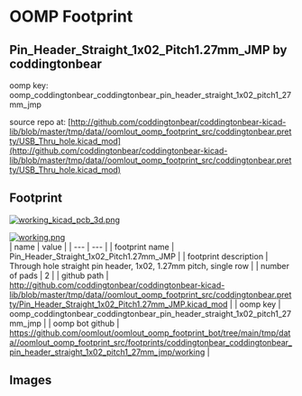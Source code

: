 # OOMP Footprint  
## Pin_Header_Straight_1x02_Pitch1.27mm_JMP  by coddingtonbear  
  
oomp key: oomp_coddingtonbear_coddingtonbear_pin_header_straight_1x02_pitch1_27mm_jmp  
  
source repo at: [http://github.com/coddingtonbear/coddingtonbear-kicad-lib/blob/master/tmp/data//oomlout_oomp_footprint_src/coddingtonbear.pretty/USB_Thru_hole.kicad_mod](http://github.com/coddingtonbear/coddingtonbear-kicad-lib/blob/master/tmp/data//oomlout_oomp_footprint_src/coddingtonbear.pretty/USB_Thru_hole.kicad_mod)  
## Footprint  
  
[![working_kicad_pcb_3d.png](working_kicad_pcb_3d_600.png)](working_kicad_pcb_3d.png)  
  
[![working.png](working_600.png)](working.png)  
| name | value | 
| --- | --- | 
| footprint name | Pin_Header_Straight_1x02_Pitch1.27mm_JMP | 
| footprint description | Through hole straight pin header, 1x02, 1.27mm pitch, single row | 
| number of pads | 2 | 
| github path | http://github.com/coddingtonbear/coddingtonbear-kicad-lib/blob/master/tmp/data//oomlout_oomp_footprint_src/coddingtonbear.pretty/Pin_Header_Straight_1x02_Pitch1.27mm_JMP.kicad_mod | 
| oomp key | oomp_coddingtonbear_coddingtonbear_pin_header_straight_1x02_pitch1_27mm_jmp | 
| oomp bot github | https://github.com/oomlout/oomlout_oomp_footprint_bot/tree/main/tmp/data//oomlout_oomp_footprint_src/footprints/coddingtonbear_coddingtonbear_pin_header_straight_1x02_pitch1_27mm_jmp/working | 
## Images  
